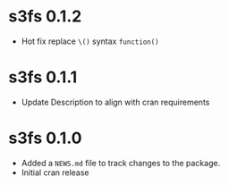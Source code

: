 # s3fs 0.1.2

* Hot fix replace `\()` syntax `function()`

# s3fs 0.1.1

* Update Description to align with cran requirements

# s3fs 0.1.0

* Added a `NEWS.md` file to track changes to the package.
* Initial cran release
